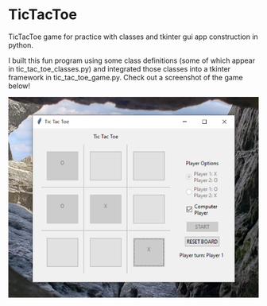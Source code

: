 # TicTacToe

TicTacToe game for practice with classes and tkinter gui app construction in python.

I built this fun program using some class definitions (some of which appear in tic_tac_toe_classes.py) and integrated those classes into a tkinter framework in tic_tac_toe_game.py. Check out a screenshot of the game below!

![screenshot of tictactoe program in action!](tictactoe_screenshot.png)
